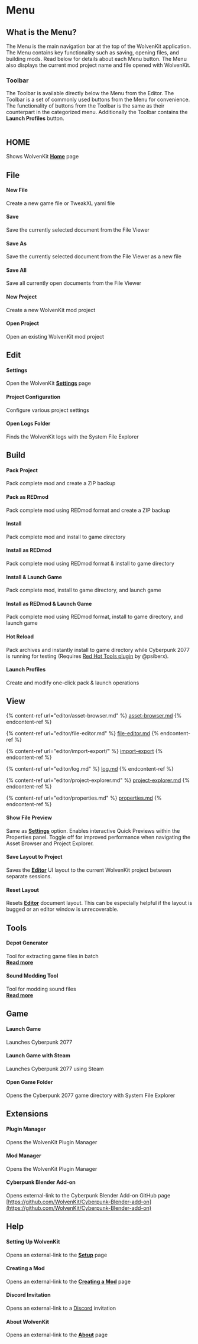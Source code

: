 # Menu

## What is the Menu?

The Menu is the main navigation bar at the top of the WolvenKit application. The Menu contains key functionality such as saving, opening files, and building mods. Read below for details about each Menu button. The Menu also displays the current mod project name and file opened with WolvenKit.

### Toolbar

The Toolbar is available directly below the Menu from the Editor. The Toolbar is a set of commonly used buttons from the Menu for convenience. The functionality of buttons from the Toolbar is the same as their counterpart in the categorized menu. Additionally the Toolbar contains the **Launch Profiles** button.

<figure><img src="../.gitbook/assets/WK 8.7 Menu and Toolbar Generic.png" alt=""><figcaption></figcaption></figure>

## HOME

Shows WolvenKit [**Home**](home.md) page

## File

#### New File

Create a new game file or TweakXL yaml file

#### Save

Save the currently selected document from the File Viewer

#### Save As&#x20;

Save the currently selected document from the File Viewer as a new file

#### Save All

Save all currently open documents from the File Viewer

#### New Project

Create a new WolvenKit mod project

#### Open Project

Open an existing WolvenKit mod project

## Edit

#### Settings

Open the WolvenKit [**Settings**](settings.md) page

#### Project Configuration

Configure various project settings

#### Open Logs Folder

Finds the WolvenKit logs with the System File Explorer

## Build

#### Pack Project

Pack complete mod and create a ZIP backup

#### Pack as REDmod

Pack complete mod using REDmod format and create a ZIP backup

#### Install

Pack complete mod and install to game directory

#### Install as REDmod

Pack complete mod using REDmod format & install to game directory

#### Install & Launch Game

Pack complete mod, install to game directory, and launch game

#### Install as REDmod & Launch Game

Pack complete mod using REDmod format, install to game directory, and launch game

#### Hot Reload

Pack archives and instantly install to game directory while Cyberpunk 2077 is running for testing (Requires [Red Hot Tools plugin](https://github.com/psiberx/cp2077-red-hot-tools) by @psiberx).

#### Launch Profiles

Create and modify one-click pack & launch operations

## View

{% content-ref url="editor/asset-browser.md" %}
[asset-browser.md](editor/asset-browser.md)
{% endcontent-ref %}

{% content-ref url="editor/file-editor.md" %}
[file-editor.md](editor/file-editor.md)
{% endcontent-ref %}

{% content-ref url="editor/import-export/" %}
[import-export](editor/import-export/)
{% endcontent-ref %}

{% content-ref url="editor/log.md" %}
[log.md](editor/log.md)
{% endcontent-ref %}

{% content-ref url="editor/project-explorer.md" %}
[project-explorer.md](editor/project-explorer.md)
{% endcontent-ref %}

{% content-ref url="editor/properties.md" %}
[properties.md](editor/properties.md)
{% endcontent-ref %}

#### Show File Preview

Same as [**Settings**](settings.md#show-file-preview) option. Enables interactive Quick Previews within the Properties panel. Toggle off for improved performance when navigating the Asset Browser and Project Explorer.

#### Save Layout to Project

Saves the [**Editor**](editor/) UI layout to the current WolvenKit project between separate sessions.&#x20;

#### Reset Layout

Resets [**Editor**](editor/) document layout. This can be especially helpful if the layout is bugged or an editor window is unrecoverable.

## Tools

#### Depot Generator

Tool for extracting game files in batch\
[**Read more**](tools.md#depot-generator)

#### Sound Modding Tool

Tool for modding sound files\
[**Read more**](tools.md#sound-modding-tool)

## Game

#### Launch Game

Launches Cyberpunk 2077

#### Launch Game with Steam

Launches Cyberpunk 2077 using Steam

#### Open Game Folder

Opens the Cyberpunk 2077 game directory with System File Explorer

## Extensions

#### Plugin Manager

Opens the WolvenKit Plugin Manager

#### Mod Manager

Opens the WolvenKit Plugin Manager

#### Cyberpunk Blender Add-on

Opens external-link to the Cyberpunk Blender Add-on GitHub page\
[https://github.com/WolvenKit/Cyberpunk-Blender-add-on](https://github.com/WolvenKit/Cyberpunk-Blender-add-on)

## Help

#### Setting Up WolvenKit

Opens an external-link to the [**Setup**](../getting-started/setup.md) page

#### Creating a Mod

Opens an external-link to the [**Creating a Mod**](../getting-started/creating-a-mod.md) page

#### Discord Invitation

Opens an external-link to a [Discord](https://discord.gg/Epkq79kd96) invitation

#### About WolvenKit

Opens an external-link to the [**About**](../about.md) page

